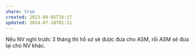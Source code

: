 ```yaml
---
share: true
created: 2023-09-05T16:17
updated: 2024-07-18T01:11
---
```

Nếu NV nghỉ trước 3 tháng thì hồ sơ sẽ được đưa cho ASM, rồi ASM sẽ đưa lại cho NV khác.
